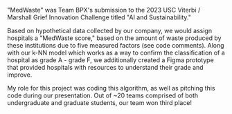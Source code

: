   "MedWaste" was Team BPX's submission to the 2023 USC Viterbi / Marshall Grief Innovation Challenge titled "AI and Sustainability."

  Based on hypothetical data collected by our company, we would assign hospitals  a "MedWaste score," based on the amount of waste produced by these institutions due to five measured factors (see code comments).
Along with our k-NN model which works as a way to confirm the classification of a hospital as grade A - grade F, we additionally created a Figma prototype that provided hospitals with resources to understand
their grade and improve.

  My role for this project was coding this algorithm, as well as pitching this code during our presentation. Out of ~20 teams comprised of both undergraduate and graduate students, our team won third place!
